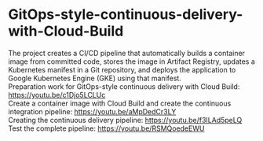 # GitOps-style-continuous-delivery-with-Cloud-Build
The project creates a CI/CD pipeline that automatically builds a container image from committed code, stores the image in Artifact Registry, updates a Kubernetes manifest in a Git repository, and deploys the application to Google Kubernetes Engine (GKE) using that manifest.  
Preparation work for GitOps-style continuous delivery with Cloud Build: https://youtu.be/c1Djo5LCLUc  
Create a container image with Cloud Build and create the continuous integration pipeline: https://youtu.be/aMpDedCr3LY  
Creating the continuous delivery pipeline: https://youtu.be/f3ILAd5peLQ  
Test the complete pipeline: https://youtu.be/RSMQoedeEWU  
